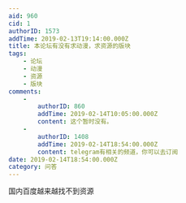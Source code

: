 ```yaml
---
aid: 960
cid: 1
authorID: 1573
addTime: 2019-02-13T19:14:00.000Z
title: 本论坛有没有求动漫，求资源的版块
tags:
    - 论坛
    - 动漫
    - 资源
    - 版块
comments:
    -
        authorID: 860
        addTime: 2019-02-14T10:05:00.000Z
        content: 这个暂时没有。
    -
        authorID: 1408
        addTime: 2019-02-14T18:54:00.000Z
        content: telegram有相关的频道，你可以去订阅
date: 2019-02-14T18:54:00.000Z
category: 问答
---
```


国内百度越来越找不到资源
